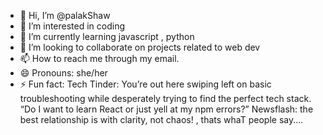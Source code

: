 - 👋 Hi, I’m @palakShaw
- 👀 I’m interested in coding 
- 🌱 I’m currently learning javascript , python 
- 💞️ I’m looking to collaborate on projects related to web dev
- 📫 How to reach me through my email.
- 😄 Pronouns: she/her
- ⚡ Fun fact: Tech Tinder: You’re out here swiping left on basic troubleshooting while desperately trying to find the perfect tech stack. “Do I want to learn React or just yell at my npm errors?” Newsflash: the best relationship is with clarity, not chaos! , thats whaT people say....

<!---
pastelcyan17/pastelcyan17 is a ✨ special ✨ repository because its `README.md` (this file) appears on your GitHub profile.
You can click the Preview link to take a look at your changes.
--->
